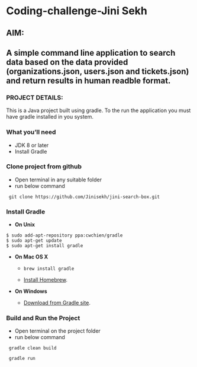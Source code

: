 # Coding-challenge-Jini Sekh

## AIM:
## A simple command line application to search data based on the data provided (organizations.json, users.json and tickets.json) and return results in human readble format.

### PROJECT DETAILS:
This is a Java project built using gradle. To the run the application you must have gradle installed in you system. 

### What you’ll need
+ JDK 8 or later
+ Install Gradle

### Clone project from github

 - Open terminal in any suitable folder
 - run below command 
```
 git clone https://github.com/Jinisekh/jini-search-box.git
```

### Install Gradle
+ **On Unix**

```
$ sudo add-apt-repository ppa:cwchien/gradle
$ sudo apt-get update
$ sudo apt-get install gradle
```


+ **On Mac OS X**
    + `brew install gradle`

    + [Install Homebrew](http://brew.sh/).


+ **On Windows**

  + [Download from Gradle site](https://docs.gradle.org/current/userguide/installation.html).

### Build and Run the Project

 - Open terminal on the project folder
 - run below command 
```
 gradle clean build
```
```
 gradle run
```



